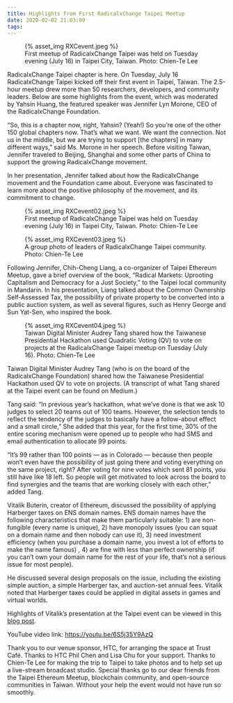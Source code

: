 ```yaml
---
title: Highlights from First RadicalxChange Taipei Meetup
date: 2020-02-02 21:03:09
tags:
---
```


<figure>{% asset_img RXCevent.jpeg %}<figcaption>First meetup of RadicalxChange Taipei was held on Tuesday evening (July 16) in Taipei City, Taiwan. Photo: Chien-Te Lee</figcaption></figure>

RadicalxChange Taipei chapter is here. On Tuesday, July 16 RadicalxChange Taipei kicked off their first event in Taipei, Taiwan. The 2.5-hour meetup drew more than 50 researchers, developers, and community leaders. Below are some highlights from the event, which was moderated by Yahsin Huang, the featured speaker was Jennifer Lyn Morone, CEO of the RadicalxChange Foundation.

“So, this is a chapter now, right, Yahsin? (Yeah!) So you’re one of the other 150 global chapters now. That’s what we want. We want the connection. Not us in the middle, but we are trying to support [the chapters] in many different ways,” said Ms. Morone in her speech. Before visiting Taiwan, Jennifer traveled to Beijing, Shanghai and some other parts of China to support the growing RadicalxChange movement.

In her presentation, Jennifer talked about how the RadicalxChange movement and the Foundation came about. Everyone was fascinated to learn more about the positive philosophy of the movement, and its commitment to change.

<figure>{% asset_img RXCevent02.jpeg %}<figcaption>First meetup of RadicalxChange Taipei was held on Tuesday evening (July 16) in Taipei City, Taiwan. Photo: Chien-Te Lee</figcaption></figure>

<figure>{% asset_img RXCevent03.jpeg %}<figcaption>A group photo of leaders of RadicalxChange Taipei community. Photo: Chien-Te Lee</figcaption></figure>

Following Jennifer, Chih-Cheng Liang, a co-organizer of Taipei Ethereum Meetup, gave a brief overview of the book, “Radical Markets: Uprooting Capitalism and Democracy for a Just Society,” to the Taipei local community in Mandarin. In his presentation, Liang talked about the Common Ownership Self-Assessed Tax, the possibility of private property to be converted into a public auction system, as well as several figures, such as Henry George and Sun Yat-Sen, who inspired the book.

<figure>{% asset_img RXCevent04.jpeg %}<figcaption>Taiwan Digital Minister Audrey Tang shared how the Taiwanese Presidential Hackathon used Quadratic Voting (QV) to vote on projects at the RadicalxChange Taipei meetup on Tuesday (July 16). Photo: Chien-Te Lee</figcaption></figure>

Taiwan Digital Minister Audrey Tang (who is on the board of the RadicalxChange Foundation) shared how the Taiwanese Presidential Hackathon used QV to vote on projects. (A transcript of what Tang shared at the Taipei event can be found on Medium.)

Tang said: “In previous year’s hackathon, what we’ve done is that we ask 10 judges to select 20 teams out of 100 teams. However, the selection tends to reflect the tendency of the judges to basically have a follow-about effect and a small circle,” She added that this year, for the first time, 30% of the entire scoring mechanism were opened up to people who had SMS and email authentication to allocate 99 points.

“It’s 99 rather than 100 points — as in Colorado — because then people won’t even have the possibility of just going there and voting everything on the same project, right? After voting for nine votes which sent 81 points, you still have like 18 left. So people will get motivated to look across the board to find synergies and the teams that are working closely with each other,” added Tang.

Vitalik Buterin, creator of Ethereum, discussed the possibility of applying Harberger taxes on ENS domain names. ENS domain names have the following characteristics that make them particularly suitable: 1) are non-fungible (every name is unique), 2) have monopoly issues (you can squat on a domain name and then nobody can use it), 3) need investment efficiency (when you purchase a domain name, you invest a lot of efforts to make the name famous) , 4) are fine with less than perfect ownership (if you can’t own your domain name for the rest of your life, that’s not a serious issue for most people).

He discussed several design proposals on the issue, including the existing simple auction, a simple Harberger tax, and auction-set annual fees. Vitalik noted that Harberger taxes could be applied in digital assets in games and virtual worlds. 

Highlights of Vitalik’s presentation at the Taipei event can be viewed in this [blog post](https://diode.io/blockchain/Vitalik-Buterin-at-RadicalxChange-Taipei-on-Harberger-Taxes-19199/).

YouTube video link: https://youtu.be/6S5j35Y9AzQ

Thank you to our venue sponsor, HTC, for arranging the space at Trust Café. Thanks to HTC Phil Chen and Lisa Chu for your support. Thanks to Chien-Te Lee for making the trip to Taipei to take photos and to help set up a live-stream broadcast studio. Special thanks go to our dear friends from the Taipei Ethereum Meetup, blockchain community, and open-source communities in Taiwan. Without your help the event would not have run so smoothly.